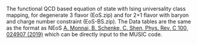 The functional QCD based equation of state with Ising universality class mapping, for degenerate 3 flavor (EoS.zip) and for 2+1 flavor with baryon and charge number constraint (EoS-BS.zip).
The Data tables are the same as the format as NEoS [A. Monnai, B. Schenke, C. Shen, Phys. Rev. C 100, 024907 (2019)](https://doi.org/10.1103/PhysRevC.100.024907) which can be directly input to the MUSIC code.
